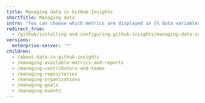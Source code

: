 ```yaml
---
title: Managing data in GitHub Insights
shortTitle: Managing data
intro: 'You can choose which metrics are displayed in {% data variables.product.prodname_insights %} and which organizations, repositories, and people are included in those metrics. You can set targets for and add context to metrics.'
redirect_from:
  - /github/installing-and-configuring-github-insights/managing-data-in-github-insights
versions:
  enterprise-server: '*'
children:
  - /about-data-in-github-insights
  - /managing-available-metrics-and-reports
  - /managing-contributors-and-teams
  - /managing-repositories
  - /managing-organizations
  - /managing-goals
  - /managing-events
---
```


